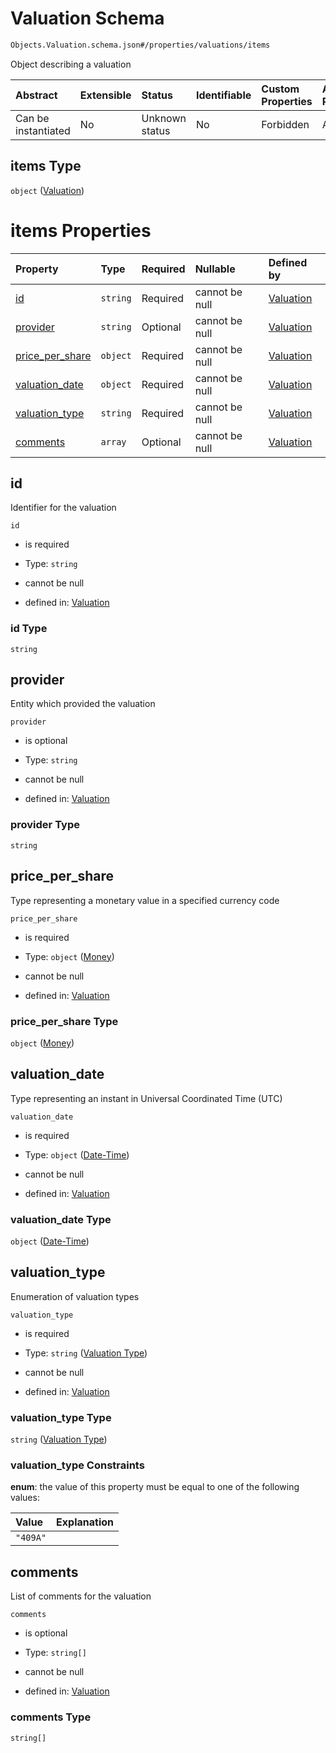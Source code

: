 # Valuation Schema

```txt
Objects.Valuation.schema.json#/properties/valuations/items
```

Object describing a valuation

| Abstract            | Extensible | Status         | Identifiable | Custom Properties | Additional Properties | Access Restrictions | Defined In                                                              |
| :------------------ | :--------- | :------------- | :----------- | :---------------- | :-------------------- | :------------------ | :---------------------------------------------------------------------- |
| Can be instantiated | No         | Unknown status | No           | Forbidden         | Allowed               | none                | [CapTable.schema.json*](../CapTable.schema.json "open original schema") |

## items Type

`object` ([Valuation](captable-properties-valuations-referenced-by-this-cap-table-valuation.md))

# items Properties

| Property                            | Type     | Required | Nullable       | Defined by                                                                                                   |
| :---------------------------------- | :------- | :------- | :------------- | :----------------------------------------------------------------------------------------------------------- |
| [id](#id)                           | `string` | Required | cannot be null | [Valuation](valuation-properties-id.md "Objects.Valuation.schema.json#/properties/id")                       |
| [provider](#provider)               | `string` | Optional | cannot be null | [Valuation](valuation-properties-provider.md "Objects.Valuation.schema.json#/properties/provider")           |
| [price_per_share](#price_per_share) | `object` | Required | cannot be null | [Valuation](valuation-properties-money.md "Types.Money.schema.json#/properties/price_per_share")             |
| [valuation_date](#valuation_date)   | `object` | Required | cannot be null | [Valuation](issuer-properties-date-time.md "Types.DateTime.schema.json#/properties/valuation_date")          |
| [valuation_type](#valuation_type)   | `string` | Required | cannot be null | [Valuation](valuation-properties-valuation-type.md "Enums.Valuation.schema.json#/properties/valuation_type") |
| [comments](#comments)               | `array`  | Optional | cannot be null | [Valuation](valuation-properties-comments.md "Objects.Valuation.schema.json#/properties/comments")           |

## id

Identifier for the valuation

`id`

*   is required

*   Type: `string`

*   cannot be null

*   defined in: [Valuation](valuation-properties-id.md "Objects.Valuation.schema.json#/properties/id")

### id Type

`string`

## provider

Entity which provided the valuation

`provider`

*   is optional

*   Type: `string`

*   cannot be null

*   defined in: [Valuation](valuation-properties-provider.md "Objects.Valuation.schema.json#/properties/provider")

### provider Type

`string`

## price_per_share

Type representing a monetary value in a specified currency code

`price_per_share`

*   is required

*   Type: `object` ([Money](valuation-properties-money.md))

*   cannot be null

*   defined in: [Valuation](valuation-properties-money.md "Types.Money.schema.json#/properties/price_per_share")

### price_per_share Type

`object` ([Money](valuation-properties-money.md))

## valuation_date

Type representing an instant in Universal Coordinated Time (UTC)

`valuation_date`

*   is required

*   Type: `object` ([Date-Time](issuer-properties-date-time.md))

*   cannot be null

*   defined in: [Valuation](issuer-properties-date-time.md "Types.DateTime.schema.json#/properties/valuation_date")

### valuation_date Type

`object` ([Date-Time](issuer-properties-date-time.md))

## valuation_type

Enumeration of valuation types

`valuation_type`

*   is required

*   Type: `string` ([Valuation Type](valuation-properties-valuation-type.md))

*   cannot be null

*   defined in: [Valuation](valuation-properties-valuation-type.md "Enums.Valuation.schema.json#/properties/valuation_type")

### valuation_type Type

`string` ([Valuation Type](valuation-properties-valuation-type.md))

### valuation_type Constraints

**enum**: the value of this property must be equal to one of the following values:

| Value    | Explanation |
| :------- | :---------- |
| `"409A"` |             |

## comments

List of comments for the valuation

`comments`

*   is optional

*   Type: `string[]`

*   cannot be null

*   defined in: [Valuation](valuation-properties-comments.md "Objects.Valuation.schema.json#/properties/comments")

### comments Type

`string[]`
